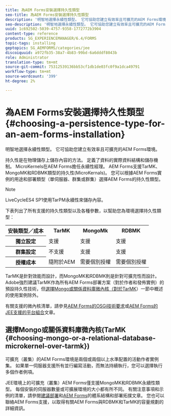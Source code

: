 ```yaml
---
title: 為AEM Forms安裝選擇持久性類型
seo-title: 為AEM Forms安裝選擇持久性類型
description: '明智地選擇永續性類型。 它可協助您建立有效率且可擴充的AEM Forms環境。 '
seo-description: '明智地選擇永續性類型。 它可協助您建立有效率且可擴充的AEM Forms環境。 '
uuid: 1c692502-5039-4757-9358-1772772b3904
content-type: reference
products: SG_EXPERIENCEMANAGER/6.4/FORMS
topic-tags: installing
geptopics: SG_AEMFORMS/categories/jee
discoiquuid: a972fb35-38a7-4b83-99bd-6a6dddf8043b
role: Administrator
translation-type: tm+mt
source-git-commit: 75312539136bb53cf1db1de03fc0f9a1dca49791
workflow-type: tm+mt
source-wordcount: '399'
ht-degree: 2%

---
```



# 為AEM Forms安裝選擇持久性類型{#choosing-a-persistence-type-for-an-aem-forms-installation}

明智地選擇永續性類型。 它可協助您建立有效率且可擴充的AEM Forms環境。

持久性是在物理儲存上儲存內容的方法。 定義了資料的實際資料結構和儲存機制。 MicroKernels在AEM Forms擔任永續性經理。 AEM Forms支援TarMK、MongoMK和RDBMK類型的持久性(MicroKernals)。 您可以根據AEM Forms實例的用途和部署類型（單伺服器、群集或群集）選擇AEM Forms的持久性類型。

>[!NOTE]
>
>LiveCycleES4 SP1使用TarPM永續性來儲存內容。

下表列出了所有支援的持久性類型以及各種參數，以幫助您為環境選擇持久性類型：

<table> 
 <tbody>
  <tr>
   <th><strong>安裝類型／成本</strong></th> 
   <th><strong>TarMK</strong></th> 
   <th><strong>MongoMk</strong></th> 
   <th><strong>RDBMK</strong></th> 
  </tr>
  <tr>
   <th><strong>獨立設定</strong></th> 
   <td>支援<br /> </td> 
   <td>支援</td> 
   <td>支援</td> 
  </tr>
  <tr>
   <th><strong>群集設定</strong></th> 
   <td>不支援</td> 
   <td>支援</td> 
   <td>支援</td> 
  </tr>
  <tr>
   <th><strong>授權成本</strong></th> 
   <td>隨附於AEM </td> 
   <td>需要個別授權</td> 
   <td>需要個別授權</td> 
  </tr>
 </tbody>
</table>

TarMK是針對效能而設計，而MongoMK和RDBMK則是針對可擴充性而設計。 Adobe強烈建議TarMK作為所有AEM Forms部署方案（對於作者和發佈實例）的預設持久性技術，但[選擇Mongo或關係資料庫微內核（對於TarMK](#p-choosing-mongo-or-a-relational-database-microkernel-over-tarmk-p)）一節中概述的使用案例除外。

有關支援的微內核清單，請參見[AEM Forms的OSGi技術要求](/help/sites-deploying/technical-requirements.md)或[AEM Forms的JEE支援的平台組合](/help/forms/using/aem-forms-jee-supported-platforms.md)文章。

## 選擇Mongo或關係資料庫微內核(TarMK {#choosing-mongo-or-a-relational-database-microkernel-over-tarmk})

可擴充（叢集）的AEM Forms環境是兩個或兩個以上水準配置的活動作者實例集。 如果單一伺服器支援所有並行編寫活動，而無法持續執行，您可以選擇執行多個作者例項。

JEE環境上的可擴充（叢集）AEM Forms僅支援MongoMK和RDBMK永續性類型。 每個安裝的伺服器數量或可擴展環境的大小都有所不同。 有關注意事項和示例的清單，請參閱[建議部署](/help/sites-deploying/recommended-deploys.md)和[AEM Forms](/help/forms/using/aem-forms-architecture-deployment.md)的體系結構和部署拓撲文章。 您也可以聯絡AEM Forms支援，以取得有關AEM Forms與RDBMK和TarMK的容量規劃的詳細資訊。
